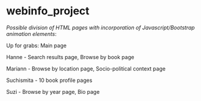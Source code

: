 # webinfo_project

_Possible division of HTML pages with incorporation of Javascript/Bootstrap animation elements_:

Up for grabs: Main page

Hanne - Search results page, Browse by book page

Mariann - Browse by location page, Socio-political context page

Suchismita - 10 book profile pages

Suzi - Browse by year page, Bio page

 

